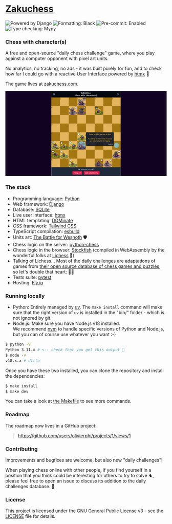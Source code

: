 # [Zakuchess](https://zakuchess.com)

![Powered by Django](https://img.shields.io/badge/Powered_By-Django-green)
![Formatting: Black](https://img.shields.io/badge/Formatting-Black-blue)
![Pre-commit: Enabled](https://img.shields.io/badge/Pre--commit-Enabled-blue)
![Type checking: Mypy](https://img.shields.io/badge/Type--checking-Mypy-blue)


### Chess with character(s)

A free and open-source "daily chess challenge" game, where you play against a computer opponent
with pixel art units.

No analytics, no tracking, no ads - it was built purely for fun, and to check how far I could go with 
a reactive User Interface powered by [htmx](https://htmx.org/) 🙂

The game lives at [zakuchess.com](https://zakuchess.com).

![The starting screen of a new ZakuChess daily challenge](./src/apps/daily_challenge/static/daily_challenge/img/og-image-1200x630.png)

### The stack

 - Programming language: [Python](https://www.python.org/)
 - Web framework: [Django](https://www.djangoproject.com/)
 - Database: [SQLite](https://www.sqlite.org/index.html)
 - Live user interface: [htmx](https://htmx.org/)
 - HTML templating: [DOMinate](https://github.com/Knio/dominate#readme)
 - CSS framework: [Tailwind CSS](https://tailwindcss.com/)
 - TypeScript compilation: [esbuild](https://esbuild.github.io/)
 - Units art: [The Battle for Wesnoth](https://www.wesnoth.org/) :shield:
 - Chess logic on the server: [python-chess](https://python-chess.readthedocs.io/en/latest/)
 - Chess logic in the browser: [Stockfish](https://stockfishchess.org/) 
(compiled in WebAssembly by the wonderful folks at [Lichess](https://github.com/lichess-org) 💙)
 - Talking of Lichess... Most of the daily challenges are adaptations of games from 
    [their open source database of chess games and puzzles](https://database.lichess.org/),
    so let's double that heart: 💙💙
 - Tests suite: [pytest](https://docs.pytest.org/en/latest/)
 - Hosting: [Fly.io](https://fly.io/)

### Running locally

 - Python: Entirely managed by [uv](https://docs.astral.sh/uv/). The `make install` command will
    make sure that the right version of `uv` is installed in the "bin/" folder - which is not ignored by git.
 - Node.js: Make sure you have Node.js v18 installed.  
     We recommend [nvm](https://github.com/nvm-sh/nvm#readme) to handle specific versions of Python and Node.js,
     but you can of course use whatever you want :-)

```bash
$ python -V
Python 3.11.x # <-- check that you get this output 🙂
$ node -v
v18.x.x # ditto
```

Once you have these two installed, you can clone the repository and install the dependencies:

```bash
$ make install
$ make dev
```

You can take a look at [the Makefile](./Makefile) to see more commands.

### Roadmap

The roadmap now lives in a GitHub project:  
> https://github.com/users/olivierphi/projects/1/views/1

### Contributing

Improvements and bugfixes are welcome, but also new "daily challenges"!

When playing chess online with other people, if you find yourself in a position that you think 
could be interesting for others to try to solve ♞, please feel free to open an issue to discuss its
addition to the daily challenges database. 🙂

### License

This project is licensed under the GNU General Public License v3 - see the [LICENSE](./LICENSE) file for details.
